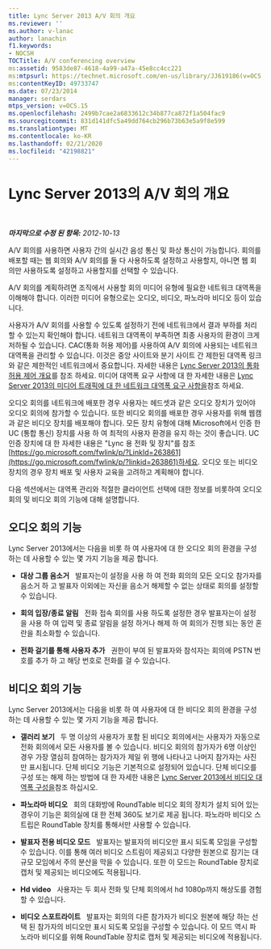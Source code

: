 ```yaml
---
title: Lync Server 2013 A/V 회의 개요
ms.reviewer: ''
ms.author: v-lanac
author: lanachin
f1.keywords:
- NOCSH
TOCTitle: A/V conferencing overview
ms:assetid: 9583de87-4618-4a99-a47a-45e8cc4cc221
ms:mtpsurl: https://technet.microsoft.com/en-us/library/JJ619186(v=OCS.15)
ms:contentKeyID: 49733747
ms.date: 07/23/2014
manager: serdars
mtps_version: v=OCS.15
ms.openlocfilehash: 2499b7cae2a6833612c34b877ca872f1a504fac9
ms.sourcegitcommit: 831d141dfc5a49dd764cb296b73b63e5a9f8e599
ms.translationtype: MT
ms.contentlocale: ko-KR
ms.lasthandoff: 02/21/2020
ms.locfileid: "42198821"
---
```

<div data-xmlns="http://www.w3.org/1999/xhtml">

<div class="topic" data-xmlns="http://www.w3.org/1999/xhtml" data-msxsl="urn:schemas-microsoft-com:xslt" data-cs="https://msdn.microsoft.com/">

<div data-asp="https://msdn2.microsoft.com/asp">

# <a name="overview-of-av-conferencing-in-lync-server-2013"></a>Lync Server 2013의 A/V 회의 개요

</div>

<div id="mainSection">

<div id="mainBody">

<span> </span>

_**마지막으로 수정 된 항목:** 2012-10-13_

A/V 회의를 사용하면 사용자 간의 실시간 음성 통신 및 화상 통신이 가능합니다. 회의를 배포할 때는 웹 회의와 A/V 회의를 둘 다 사용하도록 설정하고 사용할지, 아니면 웹 회의만 사용하도록 설정하고 사용할지를 선택할 수 있습니다.

A/V 회의를 계획하려면 조직에서 사용할 회의 미디어 유형에 필요한 네트워크 대역폭을 이해해야 합니다. 이러한 미디어 유형으로는 오디오, 비디오, 파노라마 비디오 등이 있습니다.

사용자가 A/V 회의를 사용할 수 있도록 설정하기 전에 네트워크에서 결과 부하를 처리할 수 있는지 확인해야 합니다. 네트워크 대역폭이 부족하면 최종 사용자의 환경이 크게 저하될 수 있습니다. CAC(통화 허용 제어)를 사용하여 A/V 회의에 사용되는 네트워크 대역폭을 관리할 수 있습니다. 이것은 중앙 사이트와 분기 사이트 간 제한된 대역폭 링크와 같은 제한적인 네트워크에서 중요합니다. 자세한 내용은 [Lync Server 2013의 통화 허용 제어 개요](lync-server-2013-overview-of-call-admission-control.md)를 참조 하세요. 미디어 대역폭 요구 사항에 대 한 자세한 내용은 [Lync Server 2013의 미디어 트래픽에 대 한 네트워크 대역폭 요구 사항을](lync-server-2013-network-bandwidth-requirements-for-media-traffic.md)참조 하세요.

오디오 회의를 네트워크에 배포한 경우 사용자는 헤드셋과 같은 오디오 장치가 있어야 오디오 회의에 참가할 수 있습니다. 또한 비디오 회의를 배포한 경우 사용자를 위해 웹캠과 같은 비디오 장치를 배포해야 합니다. 모든 장치 유형에 대해 Microsoft에서 인증 한 UC (통합 통신) 장치를 사용 하 여 최적의 사용자 환경을 유지 하는 것이 좋습니다. UC 인증 장치에 대 한 자세한 내용은 "Lync 용 전화 및 장치"를 참조 [https://go.microsoft.com/fwlink/p/?LinkId=263861](https://go.microsoft.com/fwlink/p/?linkid=263861)하세요. 오디오 또는 비디오 장치의 경우 장치 배포 및 사용자 교육을 고려하고 계획해야 합니다.

다음 섹션에서는 대역폭 관리와 적절한 클라이언트 선택에 대한 정보를 비롯하여 오디오 회의 및 비디오 회의 기능에 대해 설명합니다.

<div>

## <a name="audio-conferencing-features"></a>오디오 회의 기능

Lync Server 2013에서는 다음을 비롯 하 여 사용자에 대 한 오디오 회의 환경을 구성 하는 데 사용할 수 있는 몇 가지 기능을 제공 합니다.

  - **대상 그룹 음소거**   발표자는이 설정을 사용 하 여 전화 회의의 모든 오디오 참가자를 음소거 하 고 발표자 이외에는 자신을 음소거 해제할 수 없는 상태로 회의를 설정할 수 있습니다.

  - **회의 입장/종료 알림**   전화 접속 회의를 사용 하도록 설정한 경우 발표자는이 설정을 사용 하 여 입력 및 종료 알림을 설정 하거나 해제 하 여 회의가 진행 되는 동안 혼란을 최소화할 수 있습니다.

  - **전화 걸기를 통해 사용자 추가**   권한이 부여 된 발표자와 참석자는 회의에 PSTN 번호를 추가 하 고 해당 번호로 전화를 걸 수 있습니다.

</div>

<div>

## <a name="video-conferencing-features"></a>비디오 회의 기능

Lync Server 2013에서는 다음을 비롯 하 여 사용자에 대 한 비디오 회의 환경을 구성 하는 데 사용할 수 있는 몇 가지 기능을 제공 합니다.

  - **갤러리 보기**   두 명 이상의 사용자가 포함 된 비디오 회의에서는 사용자가 자동으로 전화 회의에서 모든 사용자를 볼 수 있습니다. 비디오 회의의 참가자가 6명 이상인 경우 가장 열심히 참여하는 참가자가 제일 위 행에 나타나고 나머지 참가자는 사진만 표시됩니다. 단체 비디오 기능은 기본적으로 설정되어 있습니다. 단체 비디오를 구성 또는 해제 하는 방법에 대 한 자세한 내용은 [Lync Server 2013에서 비디오 대역폭 구성을](lync-server-2013-configuring-video-bandwidth.md)참조 하십시오.

  - **파노라마 비디오**   회의 대화방에 RoundTable 비디오 회의 장치가 설치 되어 있는 경우이 기능은 회의실에 대 한 전체 360도 보기로 제공 됩니다. 파노라마 비디오 스트립은 RoundTable 장치를 통해서만 사용할 수 있습니다.

  - **발표자 전용 비디오 모드**   발표자는 발표자의 비디오만 표시 되도록 모임을 구성할 수 있습니다. 이를 통해 여러 비디오 스트림이 제공되고 다양한 원본으로 잠기는 대규모 모임에서 주의 분산을 막을 수 있습니다. 또한 이 모드는 RoundTable 장치로 캡처 및 제공되는 비디오에도 적용됩니다.

  - **Hd video**   사용자는 두 회사 전화 및 단체 회의에서 hd 1080p까지 해상도를 경험할 수 있습니다.

  - **비디오 스포트라이트**   발표자는 회의의 다른 참가자가 비디오 원본에 해당 하는 선택 된 참가자의 비디오만 표시 되도록 모임을 구성할 수 있습니다. 이 모드 역시 파노라마 비디오를 위해 RoundTable 장치로 캡처 및 제공되는 비디오에 적용됩니다.

</div>

</div>

<span> </span>

</div>

</div>

</div>

